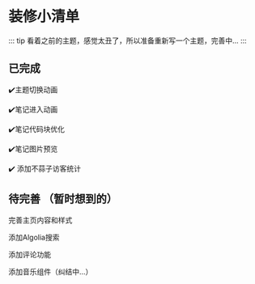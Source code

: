 # 装修小清单
::: tip
看着之前的主题，感觉太丑了，所以准备重新写一个主题，完善中...
:::
## 已完成

✔️主题切换动画    

✔️笔记进入动画

✔️笔记代码块优化

✔️笔记图片预览

✔️ 添加不蒜子访客统计

## 待完善 （暂时想到的）

完善主页内容和样式

添加Algolia搜索

添加评论功能

添加音乐组件（纠结中...）